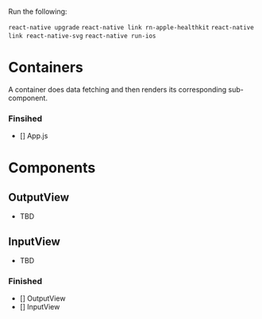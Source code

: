 Run the following:

`react-native upgrade`
`react-native link rn-apple-healthkit`
`react-native link react-native-svg`
`react-native run-ios`

# Containers

A container does data fetching and then renders its corresponding sub-component.

### Finsihed

* [] App.js

# Components

## OutputView

* TBD

## InputView

* TBD

### Finished

* [] OutputView
* [] InputView
